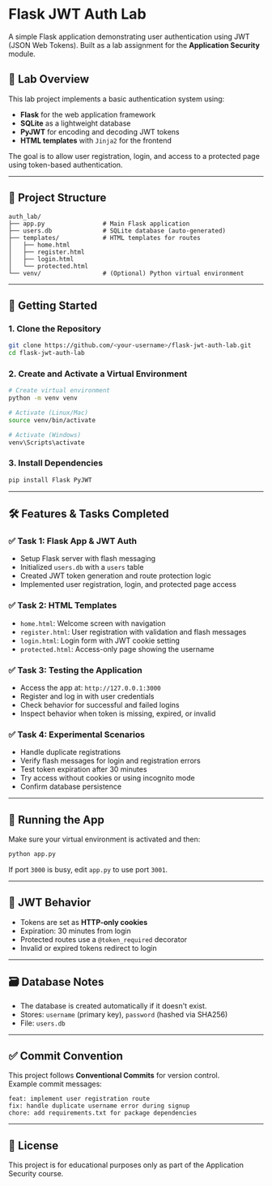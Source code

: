 # Flask JWT Auth Lab

A simple Flask application demonstrating user authentication using JWT (JSON Web Tokens). Built as a lab assignment for the **Application Security** module.

## 🧪 Lab Overview

This lab project implements a basic authentication system using:

- **Flask** for the web application framework
- **SQLite** as a lightweight database
- **PyJWT** for encoding and decoding JWT tokens
- **HTML templates** with `Jinja2` for the frontend

The goal is to allow user registration, login, and access to a protected page using token-based authentication.

---

## 📁 Project Structure

```
auth_lab/
├── app.py                # Main Flask application
├── users.db              # SQLite database (auto-generated)
├── templates/            # HTML templates for routes
│   ├── home.html
│   ├── register.html
│   ├── login.html
│   └── protected.html
└── venv/                 # (Optional) Python virtual environment
```

---

## 🚀 Getting Started

### 1. Clone the Repository

```bash
git clone https://github.com/<your-username>/flask-jwt-auth-lab.git
cd flask-jwt-auth-lab
```

### 2. Create and Activate a Virtual Environment

```bash
# Create virtual environment
python -m venv venv

# Activate (Linux/Mac)
source venv/bin/activate

# Activate (Windows)
venv\Scripts\activate
```

### 3. Install Dependencies

```bash
pip install Flask PyJWT
```

---

## 🛠️ Features & Tasks Completed

### ✅ Task 1: Flask App & JWT Auth

- Setup Flask server with flash messaging
- Initialized `users.db` with a `users` table
- Created JWT token generation and route protection logic
- Implemented user registration, login, and protected page access

### ✅ Task 2: HTML Templates

- `home.html`: Welcome screen with navigation
- `register.html`: User registration with validation and flash messages
- `login.html`: Login form with JWT cookie setting
- `protected.html`: Access-only page showing the username

### ✅ Task 3: Testing the Application

- Access the app at: `http://127.0.0.1:3000`
- Register and log in with user credentials
- Check behavior for successful and failed logins
- Inspect behavior when token is missing, expired, or invalid

### ✅ Task 4: Experimental Scenarios

- Handle duplicate registrations
- Verify flash messages for login and registration errors
- Test token expiration after 30 minutes
- Try access without cookies or using incognito mode
- Confirm database persistence

---

## 🧪 Running the App

Make sure your virtual environment is activated and then:

```bash
python app.py
```

If port `3000` is busy, edit `app.py` to use port `3001`.

---

## 🔐 JWT Behavior

- Tokens are set as **HTTP-only cookies**
- Expiration: 30 minutes from login
- Protected routes use a `@token_required` decorator
- Invalid or expired tokens redirect to login

---

## 🗃️ Database Notes

- The database is created automatically if it doesn't exist.
- Stores: `username` (primary key), `password` (hashed via SHA256)
- File: `users.db`

---

## ✅ Commit Convention

This project follows **Conventional Commits** for version control.  
Example commit messages:

```
feat: implement user registration route
fix: handle duplicate username error during signup
chore: add requirements.txt for package dependencies
```

---

## 📄 License

This project is for educational purposes only as part of the Application Security course.